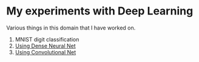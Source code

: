 # My experiments with Deep Learning
Various things in this domain that I have worked on.
1. MNIST digit classification
  1. [Using Dense Neural Net](https://github.com/harshitdxt3004/deep_learning/tree/master/MNIST/Dense)
  2. [Using Convolutional Net](https://github.com/harshitdxt3004/deep_learning/tree/master/MNIST/Conv)

